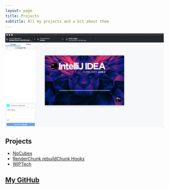 ```yaml
---
layout: page
title: Projects
subtitle: All my projects and a bit about them
---
```


![alt text](/projects/modding.png "Modding")

## Projects
- [NoCubes](/projects/nocubes/)
- [RenderChunk rebuildChunk Hooks](/projects/render_chunk_rebuild_chunk_hooks/)
- [WIPTech](/projects/wiptech/)
## [My GitHub](https://github.com/Cadiboo/)
